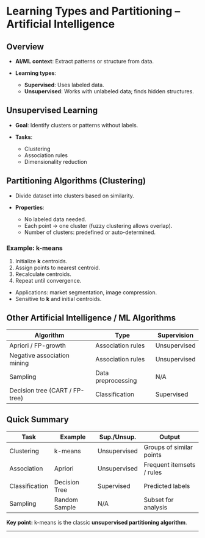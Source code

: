 <!-- File: computing_technology/artificial_intelligence/learning_types_partitioning.md -->

# Learning Types and Partitioning – Artificial Intelligence

## Overview

* **AI/ML context**: Extract patterns or structure from data.
* **Learning types**:

  * **Supervised**: Uses labeled data.
  * **Unsupervised**: Works with unlabeled data; finds hidden structures.

## Unsupervised Learning

* **Goal**: Identify clusters or patterns without labels.
* **Tasks**:

  * Clustering
  * Association rules
  * Dimensionality reduction

## Partitioning Algorithms (Clustering)

* Divide dataset into clusters based on similarity.
* **Properties**:

  * No labeled data needed.
  * Each point → one cluster (fuzzy clustering allows overlap).
  * Number of clusters: predefined or auto-determined.

### Example: k-means

1. Initialize **k** centroids.
2. Assign points to nearest centroid.
3. Recalculate centroids.
4. Repeat until convergence.

* Applications: market segmentation, image compression.
* Sensitive to **k** and initial centroids.

## Other Artificial Intelligence / ML Algorithms

| Algorithm                      | Type               | Supervision  |
| ------------------------------ | ------------------ | ------------ |
| Apriori / FP-growth            | Association rules  | Unsupervised |
| Negative association mining    | Association rules  | Unsupervised |
| Sampling                       | Data preprocessing | N/A          |
| Decision tree (CART / FP-tree) | Classification     | Supervised   |

## Quick Summary

| Task           | Example       | Sup./Unsup.  | Output                    |
| -------------- | ------------- | ------------ | ------------------------- |
| Clustering     | k-means       | Unsupervised | Groups of similar points  |
| Association    | Apriori       | Unsupervised | Frequent itemsets / rules |
| Classification | Decision Tree | Supervised   | Predicted labels          |
| Sampling       | Random Sample | N/A          | Subset for analysis       |

**Key point:** k-means is the classic **unsupervised partitioning algorithm**.

---
